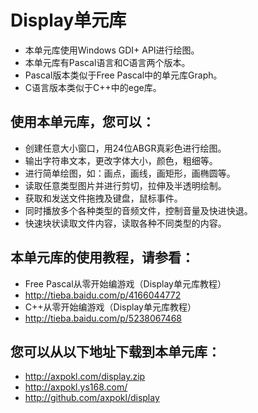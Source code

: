 ﻿Display单元库
=============
* 本单元库使用Windows GDI+ API进行绘图。
* 本单元库有Pascal语言和C语言两个版本。
* Pascal版本类似于Free Pascal中的单元库Graph。
* C语言版本类似于C++中的ege库。

使用本单元库，您可以：
-------------
* 创建任意大小窗口，用24位ABGR真彩色进行绘图。
* 输出字符串文本，更改字体大小，颜色，粗细等。
* 进行简单绘图，如：画点，画线，画矩形，画椭圆等。
* 读取任意类型图片并进行剪切，拉伸及半透明绘制。
* 获取和发送文件拖拽及键盘，鼠标事件。
* 同时播放多个各种类型的音频文件，控制音量及快进快退。
* 快速块状读取文件内容，读取各种不同类型的内容。

本单元库的使用教程，请参看：
-------------
* Free Pascal从零开始编游戏（Display单元库教程）
* http://tieba.baidu.com/p/4166044772
* C++从零开始编游戏（Display单元库教程）
* http://tieba.baidu.com/p/5238067468

您可以从以下地址下载到本单元库：
-------------
* http://axpokl.com/display.zip
* http://axpokl.ys168.com/
* http://github.com/axpokl/display
